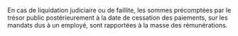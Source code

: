 En cas de liquidation judiciaire ou de faillite, les sommes précomptées par le trésor public postérieurement à la date de cessation des paiements, sur les mandats dus à un employé, sont rapportées à la masse des rémunérations.